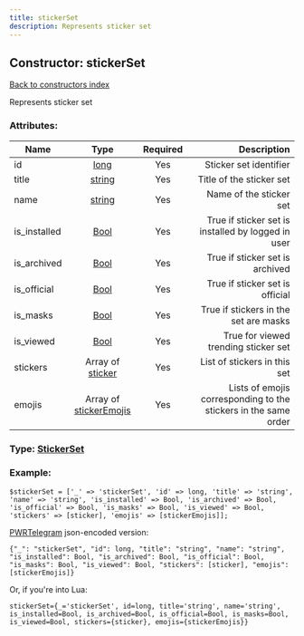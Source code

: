 ```yaml
---
title: stickerSet
description: Represents sticker set
---
```

## Constructor: stickerSet  
[Back to constructors index](index.md)



Represents sticker set

### Attributes:

| Name     |    Type       | Required | Description |
|----------|:-------------:|:--------:|------------:|
|id|[long](../types/long.md) | Yes|Sticker set identifier|
|title|[string](../types/string.md) | Yes|Title of the sticker set|
|name|[string](../types/string.md) | Yes|Name of the sticker set|
|is\_installed|[Bool](../types/Bool.md) | Yes|True if sticker set is installed by logged in user|
|is\_archived|[Bool](../types/Bool.md) | Yes|True if sticker set is archived|
|is\_official|[Bool](../types/Bool.md) | Yes|True if sticker set is official|
|is\_masks|[Bool](../types/Bool.md) | Yes|True if stickers in the set are masks|
|is\_viewed|[Bool](../types/Bool.md) | Yes|True for viewed trending sticker set|
|stickers|Array of [sticker](../constructors/sticker.md) | Yes|List of stickers in this set|
|emojis|Array of [stickerEmojis](../constructors/stickerEmojis.md) | Yes|Lists of emojis corresponding to the stickers in the same order|



### Type: [StickerSet](../types/StickerSet.md)


### Example:

```
$stickerSet = ['_' => 'stickerSet', 'id' => long, 'title' => 'string', 'name' => 'string', 'is_installed' => Bool, 'is_archived' => Bool, 'is_official' => Bool, 'is_masks' => Bool, 'is_viewed' => Bool, 'stickers' => [sticker], 'emojis' => [stickerEmojis]];
```  

[PWRTelegram](https://pwrtelegram.xyz) json-encoded version:

```
{"_": "stickerSet", "id": long, "title": "string", "name": "string", "is_installed": Bool, "is_archived": Bool, "is_official": Bool, "is_masks": Bool, "is_viewed": Bool, "stickers": [sticker], "emojis": [stickerEmojis]}
```


Or, if you're into Lua:  


```
stickerSet={_='stickerSet', id=long, title='string', name='string', is_installed=Bool, is_archived=Bool, is_official=Bool, is_masks=Bool, is_viewed=Bool, stickers={sticker}, emojis={stickerEmojis}}

```


